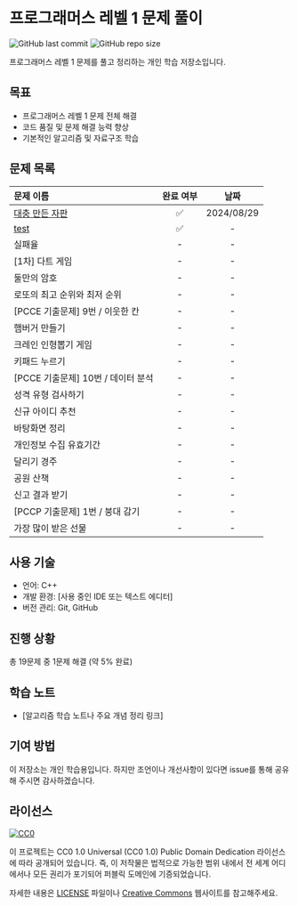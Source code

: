 # 프로그래머스 레벨 1 문제 풀이

![GitHub last commit](https://img.shields.io/github/last-commit/yourusername/repo-name)
![GitHub repo size](https://img.shields.io/github/repo-size/yourusername/repo-name)

프로그래머스 레벨 1 문제를 풀고 정리하는 개인 학습 저장소입니다.

## 목표

- 프로그래머스 레벨 1 문제 전체 해결
- 코드 품질 및 문제 해결 능력 향상
- 기본적인 알고리즘 및 자료구조 학습

## 문제 목록

| 문제 이름                             | 완료 여부 | 날짜 |
|:----------------------------------|:-------:|:----:|
| [대충 만든 자판](solutions/대충만든자판/*.cc) | ✅ | 2024/08/29 |
| [test](solutions/실패율/*.cc)        | ✅ | - |
| 실패율                               | - | - |
| [1차] 다트 게임                        | - | - |
| 둘만의 암호                            | - | - |
| 로또의 최고 순위와 최저 순위                  | - | - |
| [PCCE 기출문제] 9번 / 이웃한 칸            | - | - |
| 햄버거 만들기                           | - | - |
| 크레인 인형뽑기 게임                       | - | - |
| 키패드 누르기                           | - | - |
| [PCCE 기출문제] 10번 / 데이터 분석          | - | - |
| 성격 유형 검사하기                        | - | - |
| 신규 아이디 추천                         | - | - |
| 바탕화면 정리                           | - | - |
| 개인정보 수집 유효기간                      | - | - |
| 달리기 경주                            | - | - |
| 공원 산책                             | - | - |
| 신고 결과 받기                          | - | - |
| [PCCP 기출문제] 1번 / 붕대 감기            | - | - |
| 가장 많이 받은 선물                       | - | - |

## 사용 기술

- 언어: C++
- 개발 환경: [사용 중인 IDE 또는 텍스트 에디터]
- 버전 관리: Git, GitHub

## 진행 상황

<!-- progress starts -->
총 19문제 중 1문제 해결 (약 5% 완료)
<!-- progress ends -->

## 학습 노트

- [알고리즘 학습 노트나 주요 개념 정리 링크]

## 기여 방법

이 저장소는 개인 학습용입니다. 하지만 조언이나 개선사항이 있다면 issue를 통해 공유해 주시면 감사하겠습니다.

## 라이선스

[![CC0](https://licensebuttons.net/p/zero/1.0/88x31.png)](http://creativecommons.org/publicdomain/zero/1.0/)

이 프로젝트는 CC0 1.0 Universal (CC0 1.0) Public Domain Dedication 라이선스에 따라 공개되어 있습니다. 즉, 이 저작물은 법적으로 가능한 범위 내에서 전 세계 어디에서나 모든 권리가 포기되어 퍼블릭 도메인에 기증되었습니다.

자세한 내용은 [LICENSE](LICENSE) 파일이나 [Creative Commons](https://creativecommons.org/publicdomain/zero/1.0/) 웹사이트를 참고해주세요.